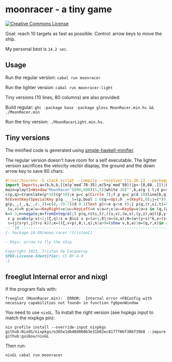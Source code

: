 # moonracer - a tiny game

<a rel="license" href="http://creativecommons.org/licenses/by-sa/4.0/"><img alt="Creative Commons License" style="border-width:0" src="https://i.creativecommons.org/l/by-sa/4.0/80x15.png" /></a>

Goal: reach 10 targets as fast as possible.
Control: arrow keys to move the ship.

My personal best is `14.2 sec`.

## Usage

Run the regular version: `cabal run moonracer`

Run the lighter version: `cabal run moonracer-light`

Tiny versions (10 lines, 80 columns) are also provided:

Build regular: `ghc -package base -package gloss MoonRacer.min.hs && ./MoonRacer.min `

Run the tiny version: `./MoonRacerLight.min.hs`.

## Tiny versions

The minified code is generated using [simple-haskell-minifier](https://github.com/TristanCacqueray/simple-haskell-minifier#readme).

The regular version doesn't have room for a self executable.
The lighter version sacrifices the velocity vector display, the ground and the down arrow key to save 80 chars:

```haskell
#!/usr/bin/env -S stack script --compile --resolver lts-20.13 --package gloss
import Imports;a=(b,b,b,[(m(p`mod`70-35),m(5+p`mod`50))|p<-[0,88..]]);b=(0,0)
main=play(InWindow"MoonRacer"(800,600)(5,5))white 30("",b,a)g i l;d p=scale p p
c(p,q)=translate(p*10)(q*10);e p=c p(Circle 3);f p q=c p(d 10$line[b,q])
h(EventKey(SpecialKey p)q _ _)=(p,bool 1 0$q==Up);h _=(KeyF1,0);j=(*)0.8;o=True
g(p,_,(_,q,_,r:_))=c(0,-29.7)(d 0.1(Text p)<>e q<>e r);i p(q,(r,s),t)=let
 (u,v)=h p;w|u==KeyRight=v|u==KeyLeft=n v|o=r;x|u==KeyUp=v|o=s in (q,(w,x),t)
k=0.3;n=negate;m=fromIntegral;l p(q,r@(s,t),((u,v),(w,x),(y,z),α@((β,γ):δ)))=let
 ε μ ν=abs(μ-ν)<1;(ζ,η)|ε w β&&ε x γ=(u+1,δ)|o=(u,α);θ=(w+(y+s)*k,x+(z+t)*k)
 ι=(j(s+y),j(t+z-k));κ=((ζ,v+p),θ,ι,η);λ|u>9=(show v,b,a)|o=(q,r,κ)in λ
-- ^10 ------------------------------------------------------------------ 80> --
{- hackage-10-80/moon-racer (tristanC)

- Keys: arrow to fly the ship

Copyright 2023, Tristan de Cacqueray
SPDX-License-Identifier: CC-BY-4.0
-}
```

## freeglut Internal error and nixgl

If the program fials with:

```ShellSession
freeglut (MoonRacer.min):  ERROR:  Internal error <FBConfig with necessary capabilities not found> in function fgOpenWindow
```

You need to use `nixGL`. To install the right version (see hspkgs input to match the nixpkgs pin):

```ShellSession
nix profile install --override-input nixpkgs github:NixOS/nixpkgs/e365e1db48d060b3e31b02ec8177f66f386f39b8 --impure github:guibou/nixGL
```

Then run:

```ShellSession
nixGL cabal run moonracer
```
